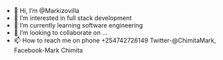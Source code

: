 - 👋 Hi, I’m @Markizovilla
- 👀 I’m interested in full stack development
- 🌱 I’m currently learning software engineering
- 💞️ I’m looking to collaborate on ...
- 📫 How to reach me on phone +254742726149 Twitter-@ChimitaMark, Facebook-Mark Chimita

<!---
Markizovilla/Markizovilla is a ✨ special ✨ repository because its `README.md` (this file) appears on your GitHub profile.
You can click the Preview link to take a look at your changes.
--->

